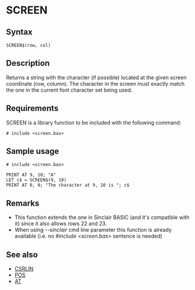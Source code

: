 # SCREEN

## Syntax


```
SCREEN$(row, col)
```

## Description

Returns a string with the character (if possible) located at the given screen coordinate (row, column).
The character in the screen must exactly match the one in the current font character set being used.

## Requirements

SCREEN is a library function to be included with the following command:


```
# include <screen.bas>
```

## Sample usage

```
# include <screen.bas>

PRINT AT 9, 10; "A"
LET c$ = SCREEN$(9, 10)
PRINT AT 0, 0; "The character at 9, 10 is "; c$
```

## Remarks

* This function extends the one in Sinclair BASIC (and it's compatible with it) since it also allows rows 22 and 23.
* When using _--sinclair_ cmd line parameter this function is already available (i.e. no _#include <screen.bas>_ sentence is needed)

## See also

* [ CSRLIN ](csrlin_.md)
* [ POS](pos_.md)
* [ AT ](../at.md)
